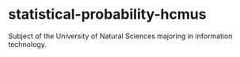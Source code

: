 # statistical-probability-hcmus
Subject of the University of Natural Sciences majoring in information technology.
